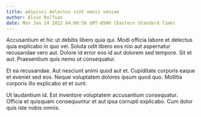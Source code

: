 ```yaml
---
title: adipisci delectus sint omnis veniam
author: Alvin Rolfson
date: Mon Jan 24 2022 04:00:56 GMT-0500 (Eastern Standard Time)
---
```

Accusantium et hic ut debitis libero quia qui. Modi officia labore et delectus quia explicabo in quo vel. Soluta odit libero eos nisi aut aspernatur recusandae vero aut. Dolore id error eos id aut dolorem sed tempore. Sit et aut. Praesentium quis nemo ut consequatur.

 Et ea recusandae. Aut nesciunt animi quod aut et. Cupiditate corporis eaque et eveniet sed eos. Neque voluptatem dolores ipsum quod quo. Mollitia corporis illo explicabo et et sunt.

 Ut laudantium id. Est inventore voluptatem accusantium consequatur. Officia et quisquam consequuntur et aut ipsa corrupti explicabo. Cum dolor quis iste nobis omnis.
